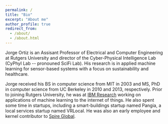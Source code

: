 ```yaml
---
permalink: /
title: "Bio"
excerpt: "About me"
author_profile: true
redirect_from: 
  - /about/
  - /about.html
---
```


Jorge Ortiz is an Assisant Professor of Electrical and Computer Engineering at Rutgers University and director of the Cyber-Physical Intelligence Lab (CyPhyI Lab -- pronouned SciFi Lab).  His research is in applied machine learning for sensor-based systems with a focus on sustainability and healthcare.

Jorge received his BS in computer science from MIT in 2003 and MS, PhD in computer science from UC Berkeley in 2010 and 2013, respectively.  Prior to joining Rutgers University, he was at [IBM Research](http://www.research.ibm.com/) working on applications of machine learning to the internet of things.  He also spent some time in startups, including a smart-buildings startup named Pangia, a local services startup named VRLocal.  He was also an early employee and kernel contributor to [Spire Global](https://spire.com/).
